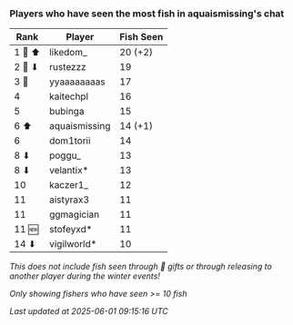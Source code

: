 ### Players who have seen the most fish in aquaismissing's chat
| Rank | Player | Fish Seen |
|------|--------|-----------|
| 1 🥇 ⬆ | likedom_  | 20 (+2) |
| 2 🥈 ⬇ | rustezzz  | 19 |
| 3 🥉  | yyaaaaaaaas  | 17 |
| 4  | kaitechpl  | 16 |
| 5  | bubinga  | 15 |
| 6 ⬆ | aquaismissing  | 14 (+1) |
| 6  | dom1torii  | 14 |
| 8 ⬇ | poggu_  | 13 |
| 8 ⬇ | velantix*  | 13 |
| 10  | kaczer1_  | 12 |
| 11  | aistyrax3  | 11 |
| 11  | ggmagician  | 11 |
| 11 🆕 | stofeyxd*  | 11 |
| 14 ⬇ | vigilworld*  | 10 |

_This does not include fish seen through 🎁 gifts or through releasing to another player during the winter events!_

_Only showing fishers who have seen >= 10 fish_

_Last updated at 2025-06-01 09:15:16 UTC_